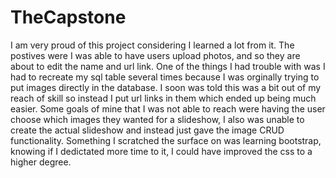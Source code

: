 # TheCapstone

I am very proud of this project considering I learned a lot from it. The postives were I was able to have users upload photos, and so they are about to edit the name and 
url link. One of the things I had trouble with was I had to recreate my sql table several times because I was orginally trying to put images directly in the database. 
I soon was told this was a bit out of my reach of skill so instead I put url links in them which ended up being much easier. Some goals of mine that I was not able to reach
were having the user choose which images they wanted for a slideshow, I also was unable to create the actual slideshow and instead just gave the image CRUD functionality.
Something I scratched the surface on was learning bootstrap, knowing if I dedictated more time to it, I could have improved the css to a higher degree.
